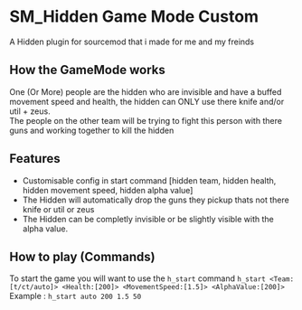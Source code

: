 # SM_Hidden Game Mode Custom
A Hidden plugin for sourcemod that i made for me and my freinds

## How the GameMode works
One (Or More) people are the hidden who are invisible and have a buffed movement speed and health, the hidden can ONLY use there knife and/or util + zeus.   
The people on the other team will be trying to fight this person with there guns and working together to kill the hidden

## Features
- Customisable config in start command [hidden team, hidden health, hidden movement speed, hidden alpha value]
- The Hidden will automatically drop the guns they pickup thats not there knife or util or zeus
- The Hidden can be completly invisible or be slightly visible with the alpha value.

## How to play (Commands)

To start the game you will want to use the `h_start` command
`h_start <Team:[t/ct/auto]> <Health:[200]> <MovementSpeed:[1.5]> <AlphaValue:[200]>`
Example : `h_start auto 200 1.5 50`
